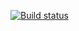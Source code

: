[![Build status](https://ci.appveyor.com/api/projects/status/n2t0y7q6phisk6m7?svg=true)](https://ci.appveyor.com/project/KuzminaYuliya/ajs-7-1-regex-nickname)
